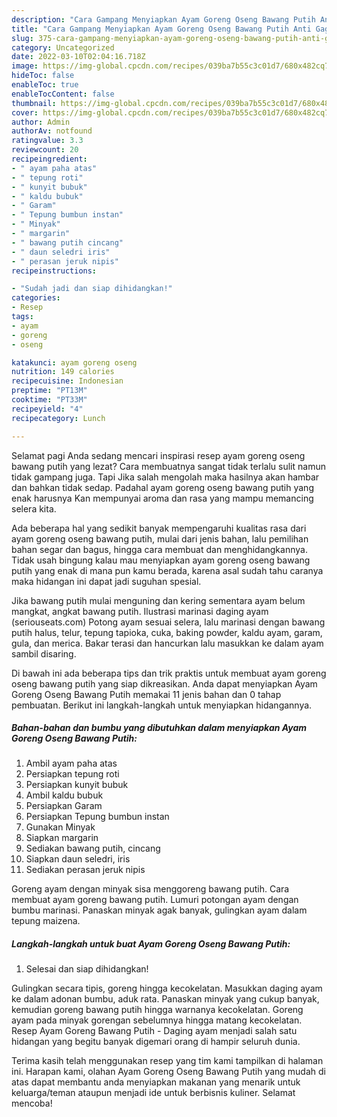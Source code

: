 ```yaml
---
description: "Cara Gampang Menyiapkan Ayam Goreng Oseng Bawang Putih Anti Gagal"
title: "Cara Gampang Menyiapkan Ayam Goreng Oseng Bawang Putih Anti Gagal"
slug: 375-cara-gampang-menyiapkan-ayam-goreng-oseng-bawang-putih-anti-gagal
category: Uncategorized
date: 2022-03-10T02:04:16.718Z
image: https://img-global.cpcdn.com/recipes/039ba7b55c3c01d7/680x482cq70/ayam-goreng-oseng-bawang-putih-foto-resep-utama.jpg
hideToc: false
enableToc: true
enableTocContent: false
thumbnail: https://img-global.cpcdn.com/recipes/039ba7b55c3c01d7/680x482cq70/ayam-goreng-oseng-bawang-putih-foto-resep-utama.jpg
cover: https://img-global.cpcdn.com/recipes/039ba7b55c3c01d7/680x482cq70/ayam-goreng-oseng-bawang-putih-foto-resep-utama.jpg
author: Admin
authorAv: notfound
ratingvalue: 3.3
reviewcount: 20
recipeingredient:
- " ayam paha atas"
- " tepung roti"
- " kunyit bubuk"
- " kaldu bubuk"
- " Garam"
- " Tepung bumbun instan"
- " Minyak"
- " margarin"
- " bawang putih cincang"
- " daun seledri iris"
- " perasan jeruk nipis"
recipeinstructions:

- "Sudah jadi dan siap dihidangkan!"
categories:
- Resep
tags:
- ayam
- goreng
- oseng

katakunci: ayam goreng oseng 
nutrition: 149 calories
recipecuisine: Indonesian
preptime: "PT13M"
cooktime: "PT33M"
recipeyield: "4"
recipecategory: Lunch

---
```



Selamat pagi Anda sedang mencari inspirasi resep ayam goreng oseng bawang putih yang lezat? Cara membuatnya sangat tidak terlalu sulit namun tidak gampang juga. Tapi Jika salah mengolah maka hasilnya akan hambar dan bahkan tidak sedap. Padahal ayam goreng oseng bawang putih yang enak harusnya Kan mempunyai aroma dan rasa yang mampu memancing selera kita.


Ada beberapa hal yang sedikit banyak mempengaruhi kualitas rasa dari ayam goreng oseng bawang putih, mulai dari jenis bahan, lalu pemilihan bahan segar dan bagus, hingga cara membuat dan menghidangkannya. Tidak usah bingung kalau mau menyiapkan ayam goreng oseng bawang putih yang enak di mana pun kamu berada, karena asal sudah tahu caranya maka hidangan ini dapat jadi suguhan spesial.

Jika bawang putih mulai menguning dan kering sementara ayam belum mangkat, angkat bawang putih. Ilustrasi marinasi daging ayam (seriouseats.com) Potong ayam sesuai selera, lalu marinasi dengan bawang putih halus, telur, tepung tapioka, cuka, baking powder, kaldu ayam, garam, gula, dan merica. Bakar terasi dan hancurkan lalu masukkan ke dalam ayam sambil disaring.


Di bawah ini ada beberapa tips dan trik praktis untuk membuat ayam goreng oseng bawang putih yang siap dikreasikan. Anda dapat menyiapkan Ayam Goreng Oseng Bawang Putih memakai 11 jenis bahan dan 0 tahap pembuatan. Berikut ini langkah-langkah untuk menyiapkan hidangannya.

<!--inarticleads1-->

##### Bahan-bahan dan bumbu yang dibutuhkan dalam menyiapkan Ayam Goreng Oseng Bawang Putih:

1. Ambil  ayam paha atas
1. Persiapkan  tepung roti
1. Persiapkan  kunyit bubuk
1. Ambil  kaldu bubuk
1. Persiapkan  Garam
1. Persiapkan  Tepung bumbun instan
1. Gunakan  Minyak
1. Siapkan  margarin
1. Sediakan  bawang putih, cincang
1. Siapkan  daun seledri, iris
1. Sediakan  perasan jeruk nipis


Goreng ayam dengan minyak sisa menggoreng bawang putih. Cara membuat ayam goreng bawang putih. Lumuri potongan ayam dengan bumbu marinasi. Panaskan minyak agak banyak, gulingkan ayam dalam tepung maizena. 

<!--inarticleads2-->

##### Langkah-langkah untuk buat Ayam Goreng Oseng Bawang Putih:


1. Selesai dan siap dihidangkan!

Gulingkan secara tipis, goreng hingga kecokelatan. Masukkan daging ayam ke dalam adonan bumbu, aduk rata. Panaskan minyak yang cukup banyak, kemudian goreng bawang putih hingga warnanya kecokelatan. Goreng ayam pada minyak gorengan sebelumnya hingga matang kecokelatan. Resep Ayam Goreng Bawang Putih - Daging ayam menjadi salah satu hidangan yang begitu banyak digemari orang di hampir seluruh dunia. 

Terima kasih telah menggunakan resep yang tim kami tampilkan di halaman ini. Harapan kami, olahan Ayam Goreng Oseng Bawang Putih yang mudah di atas dapat membantu anda menyiapkan makanan yang menarik untuk keluarga/teman ataupun menjadi ide untuk berbisnis kuliner. Selamat mencoba!
